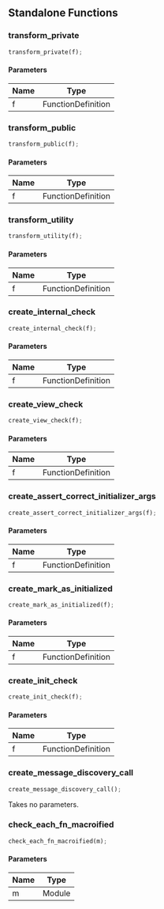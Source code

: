 ## Standalone Functions

### transform_private

```rust
transform_private(f);
```

#### Parameters
| Name | Type |
| --- | --- |
| f | FunctionDefinition |

### transform_public

```rust
transform_public(f);
```

#### Parameters
| Name | Type |
| --- | --- |
| f | FunctionDefinition |

### transform_utility

```rust
transform_utility(f);
```

#### Parameters
| Name | Type |
| --- | --- |
| f | FunctionDefinition |

### create_internal_check

```rust
create_internal_check(f);
```

#### Parameters
| Name | Type |
| --- | --- |
| f | FunctionDefinition |

### create_view_check

```rust
create_view_check(f);
```

#### Parameters
| Name | Type |
| --- | --- |
| f | FunctionDefinition |

### create_assert_correct_initializer_args

```rust
create_assert_correct_initializer_args(f);
```

#### Parameters
| Name | Type |
| --- | --- |
| f | FunctionDefinition |

### create_mark_as_initialized

```rust
create_mark_as_initialized(f);
```

#### Parameters
| Name | Type |
| --- | --- |
| f | FunctionDefinition |

### create_init_check

```rust
create_init_check(f);
```

#### Parameters
| Name | Type |
| --- | --- |
| f | FunctionDefinition |

### create_message_discovery_call

```rust
create_message_discovery_call();
```

Takes no parameters.

### check_each_fn_macroified

```rust
check_each_fn_macroified(m);
```

#### Parameters
| Name | Type |
| --- | --- |
| m | Module |

